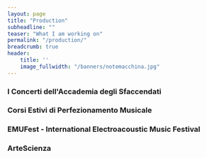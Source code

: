 ```yaml
---
layout: page
title: "Production"
subheadline: ""
teaser: "What I am working on"
permalink: "/production/"
breadcrumb: true
header:
    title: ''
    image_fullwidth: "/banners/notemacchina.jpg"
---
```


### I Concerti dell'Accademia degli Sfaccendati

### Corsi Estivi di Perfezionamento Musicale

### EMUFest - International Electroacoustic Music Festival

### ArteScienza
